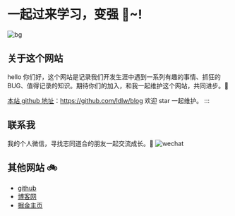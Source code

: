 # 一起过来学习，变强 🎉~!

![bg](https://vitepress-source.oss-cn-beijing.aliyuncs.com/typorabg.jpg)

## 关于这个网站

hello 你们好，这个网站是记录我们开发生涯中遇到一系列有趣的事情、抓狂的 BUG、值得记录的知识。期待你们的加入，和我一起维护这个网站，共同进步。🎄

[本站 github 地址](https://github.com/ldlw/blog)：https://github.com/ldlw/blog 欢迎 star 一起维护。
:::


## 联系我

我的个人微信，寻找志同道合的朋友一起交流成长。🌻
![wechat](http://ldlw.oss-cn-shenzhen.aliyuncs.com/blog/wechat.jpg)

## 其他网站 🚲

- [github](https://github.com/ldlw)
- [博客网](https://github.com/ldlw/blog)
- [掘金主页](https://juejin.cn/user/166781499481837)

